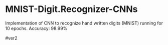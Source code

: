 # MNIST-Digit.Recognizer-CNNs
Implementation of CNN to recognize hand written digits (MNIST) running for 10 epochs. Accuracy: 98.99%


#ver2